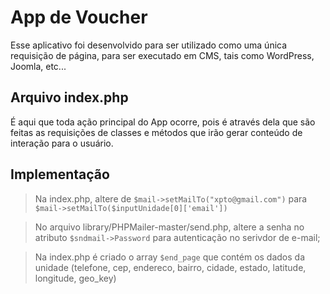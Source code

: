 # App de Voucher

Esse aplicativo foi desenvolvido para ser utilizado como uma única requisição de página, para ser executado em CMS, tais como WordPress, Joomla, etc...

## Arquivo index.php
É aqui que toda ação principal do App ocorre, pois é através dela que são feitas as requisições de classes e métodos que irão gerar conteúdo de interação para o usuário.

## Implementação
>Na index.php, altere de `$mail->setMailTo("xpto@gmail.com")` para `$mail->setMailTo($inputUnidade[0]['email'])`

>No arquivo library/PHPMailer-master/send.php, altere a senha no atributo `$sndmail->Password` para autenticação no serivdor de e-mail;

>Na index.php é criado o array `$end_page` que contém os dados da unidade (telefone, cep, endereco, bairro, cidade, estado, latitude, longitude, geo_key)
